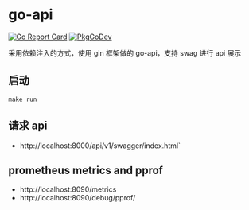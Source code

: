 # go-api
[![Go Report Card](https://goreportcard.com/badge/github.com/liwentao0503/go-api)](https://goreportcard.com/report/github.com/liwentao0503/go-api) 
[![PkgGoDev](https://pkg.go.dev/badge/github.com/liwentao0503/go-api)](https://pkg.go.dev/github.com/liwentao0503/go-api)

采用依赖注入的方式，使用 gin 框架做的 go-api，支持 swag 进行 api 展示

## 启动
`make run`

## 请求 api

- http://localhost:8000/api/v1/swagger/index.html`

## prometheus metrics and pprof
- http://localhost:8090/metrics
- http://localhost:8090/debug/pprof/